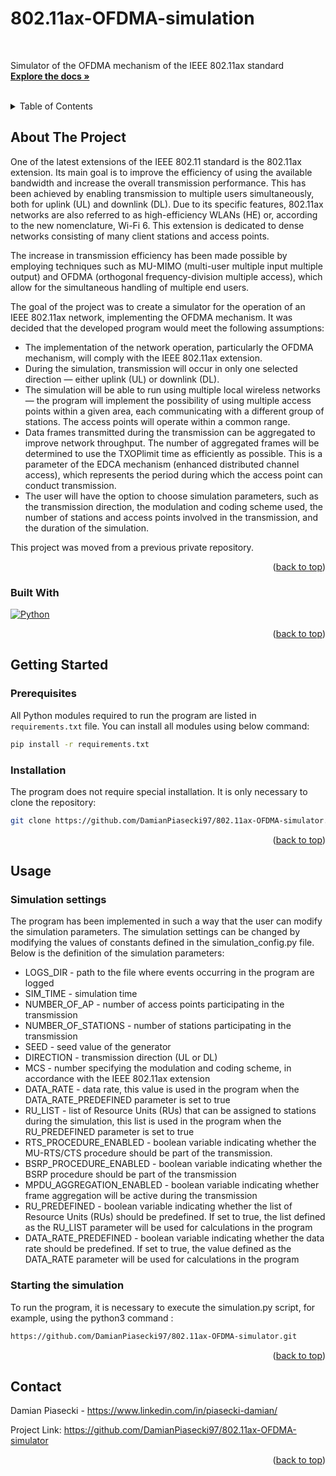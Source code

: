 # 802.11ax-OFDMA-simulation

<a id="readme-top"></a>

<!-- PROJECT LOGO -->
<br />
<div align="left">

  <!-- <h3 align="center">802.11ax-OFDMA-simulation</h3> -->

  <p align="left">
    Simulator of the OFDMA mechanism of the IEEE 802.11ax standard
    <br />
    <a href="https://github.com/DamianPiasecki97/802.11ax-OFDMA-simulator"><strong>Explore the docs »</strong></a>
    <br />
    <br />
  </p>
</div>

<!-- TABLE OF CONTENTS -->
<details>
  <summary>Table of Contents</summary>
  <ol>
    <li>
      <a href="#about-the-project">About The Project</a>
      <ul>
        <li><a href="#built-with">Built With</a></li>
      </ul>
    </li>
    <li>
      <a href="#getting-started">Getting Started</a>
      <ul>
        <li><a href="#prerequisites">Prerequisites</a></li>
        <li><a href="#installation">Installation</a></li>
      </ul>
    </li>
    <li>
      <a href="#usage">Usage</a>
      <ul>
        <li><a href="#simulation-settings">Simulation settings</a></li>
        <li><a href="#starting-the-simulation">Starting the simulation</a></li>
      </ul>
    </li>
    <li><a href="#license">License</a></li>
    <li><a href="#contact">Contact</a></li>
  </ol>
</details>



<!-- ABOUT THE PROJECT -->
## About The Project

One of the latest extensions of the IEEE 802.11 standard is the 802.11ax extension. Its main goal is to improve the efficiency of using the available bandwidth and increase the overall transmission performance. This has been achieved by enabling transmission to multiple users simultaneously, both for uplink (UL) and downlink (DL). Due to its specific features, 802.11ax networks are also referred to as high-efficiency WLANs (HE) or, according to the new nomenclature, Wi-Fi 6. This extension is dedicated to dense networks consisting of many client stations and access points.

The increase in transmission efficiency has been made possible by employing techniques such as MU-MIMO (multi-user multiple input multiple output) and OFDMA (orthogonal frequency-division multiple access), which allow for the simultaneous handling of multiple end users.

The goal of the project was to create a simulator for the operation of an IEEE 802.11ax network, implementing the OFDMA mechanism. It was decided that the developed program would meet the following assumptions:

* The implementation of the network operation, particularly the OFDMA mechanism, will comply with the IEEE 802.11ax extension.
* During the simulation, transmission will occur in only one selected direction — either uplink (UL) or downlink (DL).
* The simulation will be able to run using multiple local wireless networks — the program will implement the possibility of using multiple access points within a given area, each communicating with a different group of stations. The access points will operate within a common range.
* Data frames transmitted during the transmission can be aggregated to improve network throughput. The number of aggregated frames will be determined to use the TXOPlimit time as efficiently as possible. This is a parameter of the EDCA mechanism (enhanced distributed channel access), which represents the period during which the access point can conduct transmission.
* The user will have the option to choose simulation parameters, such as the transmission direction, the modulation and coding scheme used, the number of stations and access points involved in the transmission, and the duration of the simulation.

This project was moved from a previous private repository.
<p align="right">(<a href="#readme-top">back to top</a>)</p>

### Built With

[![Python][Python]][Python-url]


<p align="right">(<a href="#readme-top">back to top</a>)</p>



<!-- GETTING STARTED -->
## Getting Started

### Prerequisites

All Python modules required to run the program are listed in `requirements.txt` file.
You can install all modules using below command:
```sh
pip install -r requirements.txt
```

### Installation

The program does not require special installation. It is only necessary to clone the repository: 
   ```sh
   git clone https://github.com/DamianPiasecki97/802.11ax-OFDMA-simulator.git
   ```
<p align="right">(<a href="#readme-top">back to top</a>)</p>



<!-- USAGE EXAMPLES -->
## Usage

### Simulation settings

The program has been implemented in such a way that the user can modify the simulation parameters. The simulation settings can be changed by modifying the values of constants defined in the simulation_config.py file.
Below is the definition of the simulation parameters:
* LOGS_DIR - path to the file where events occurring in the program are logged
* SIM_TIME - simulation time
* NUMBER_OF_AP - number of access points participating in the transmission
* NUMBER_OF_STATIONS - number of stations participating in the transmission
* SEED - seed value of the generator
* DIRECTION - transmission direction (UL or DL)
* MCS - number specifying the modulation and coding scheme, in accordance with the IEEE 802.11ax extension
* DATA_RATE - data rate, this value is used in the program when the DATA_RATE_PREDEFINED parameter is set to true
* RU_LIST - list of Resource Units (RUs) that can be assigned to stations during the simulation, this list is used in the program when the RU_PREDEFINED parameter is set to true
* RTS_PROCEDURE_ENABLED - boolean variable indicating whether the MU-RTS/CTS procedure should be part of the transmission.
* BSRP_PROCEDURE_ENABLED - boolean variable indicating whether the BSRP procedure should be part of the transmission
* MPDU_AGGREGATION_ENABLED - boolean variable indicating whether frame aggregation will be active during the transmission
* RU_PREDEFINED - boolean variable indicating whether the list of Resource Units (RUs) should be predefined. If set to true, the list defined as the RU_LIST parameter will be used for calculations in the program
* DATA_RATE_PREDEFINED - boolean variable indicating whether the data rate should be predefined. If set to true, the value defined as the DATA_RATE parameter will be used for calculations in the program

### Starting the simulation

To run the program, it is necessary to execute the simulation.py script, for example, using the python3 command : 
   ```sh
   https://github.com/DamianPiasecki97/802.11ax-OFDMA-simulator.git
   ```
<p align="right">(<a href="#readme-top">back to top</a>)</p>

<!-- LICENSE 
## License

Distributed under the MIT License. See `LICENSE.txt` for more information.

<p align="right">(<a href="#readme-top">back to top</a>)</p>
-->

<!-- CONTACT -->
## Contact

Damian Piasecki - https://www.linkedin.com/in/piasecki-damian/

Project Link: https://github.com/DamianPiasecki97/802.11ax-OFDMA-simulator

<p align="right">(<a href="#readme-top">back to top</a>)</p>




<!-- MARKDOWN LINKS & IMAGES -->
<!-- https://www.markdownguide.org/basic-syntax/#reference-style-links -->
[linkedin-shield]: https://img.shields.io/badge/-LinkedIn-black.svg?style=for-the-badge&logo=linkedin&colorB=555
[linkedin-url]: https://www.linkedin.com/in/piasecki-damian/
[Python]: https://img.shields.io/badge/python-3670A0?style=for-the-badge&logo=python&logoColor=ffdd54
[Python-url]: https://www.python.org/
